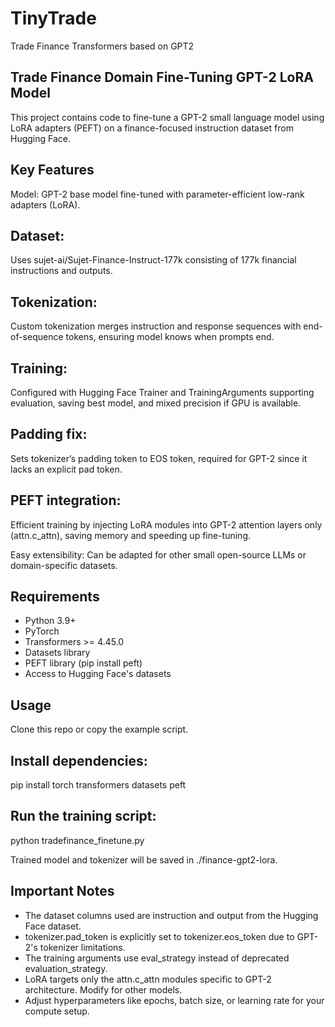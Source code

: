 # TinyTrade
Trade Finance Transformers based on GPT2

## Trade Finance Domain Fine-Tuning GPT-2 LoRA Model
This project contains code to fine-tune a GPT-2 small language model using LoRA adapters (PEFT) on a finance-focused instruction dataset from Hugging Face.

## Key Features
Model: GPT-2 base model fine-tuned with parameter-efficient low-rank adapters (LoRA).

## Dataset: 

Uses sujet-ai/Sujet-Finance-Instruct-177k consisting of 177k financial instructions and outputs.

## Tokenization: 

Custom tokenization merges instruction and response sequences with end-of-sequence tokens, ensuring model knows when prompts end.

## Training: 

Configured with Hugging Face Trainer and TrainingArguments supporting evaluation, saving best model, and mixed precision if GPU is available.

## Padding fix: 

Sets tokenizer’s padding token to EOS token, required for GPT-2 since it lacks an explicit pad token.

## PEFT integration: 

Efficient training by injecting LoRA modules into GPT-2 attention layers only (attn.c_attn), saving memory and speeding up fine-tuning.

Easy extensibility: Can be adapted for other small open-source LLMs or domain-specific datasets.

## Requirements
- Python 3.9+
- PyTorch
- Transformers >= 4.45.0
- Datasets library
- PEFT library (pip install peft)
- Access to Hugging Face's datasets

## Usage
Clone this repo or copy the example script.

## Install dependencies:
pip install torch transformers datasets peft

## Run the training script:

python tradefinance_finetune.py

Trained model and tokenizer will be saved in ./finance-gpt2-lora.

## Important Notes

- The dataset columns used are instruction and output from the Hugging Face dataset.
- tokenizer.pad_token is explicitly set to tokenizer.eos_token due to GPT-2's tokenizer limitations.
- The training arguments use eval_strategy instead of deprecated evaluation_strategy.
- LoRA targets only the attn.c_attn modules specific to GPT-2 architecture. Modify for other models.
- Adjust hyperparameters like epochs, batch size, or learning rate for your compute setup.
